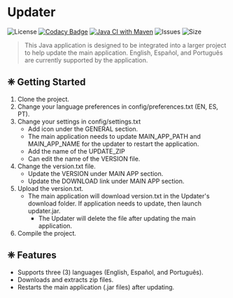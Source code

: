 # Updater
![License](https://img.shields.io/github/license/katkeit/Updater)
[![Codacy Badge](https://app.codacy.com/project/badge/Grade/99d25ea9c8c04b42b09fa6cd7b83e531)](https://www.codacy.com/gh/katkeit/Updater/dashboard?utm_source=github.com&amp;utm_medium=referral&amp;utm_content=katkeit/Updater&amp;utm_campaign=Badge_Grade)
[![Java CI with Maven](https://github.com/katkeit/Updater/actions/workflows/maven.yml/badge.svg?branch=master)](https://github.com/katkeit/SUN-Calculator/actions/workflows/maven.yml)
![Issues](https://img.shields.io/github/issues/katkeit/Updater)
![Size](https://img.shields.io/github/repo-size/katkeit/Updater)

> This Java application is designed to be integrated into a larger project to help update the main application. English, Español, and Português are currently supported by the application.

## ❈ Getting Started
1. Clone the project.
2. Change your language preferences in config/preferences.txt (EN, ES, PT).
3. Change your settings in config/settings.txt
   - Add icon under the GENERAL section.
   - The main application needs to update MAIN_APP_PATH and MAIN_APP_NAME for the updater to restart the application.
   - Add the name of the UPDATE_ZIP
   - Can edit the name of the VERSION file.
4. Change the version.txt file.
   - Update the VERSION under MAIN APP section.
   - Update the DOWNLOAD link under MAIN APP section.
5. Upload the version.txt.
   - The main application will download version.txt in the Updater's download folder. If application needs to update, then launch updater.jar.
     - The Updater will delete the file after updating the main application.
6. Compile the project.

## ❈ Features
- Supports three (3) languages (English, Español, and Português).
- Downloads and extracts zip files.
- Restarts the main application (.jar files) after updating.